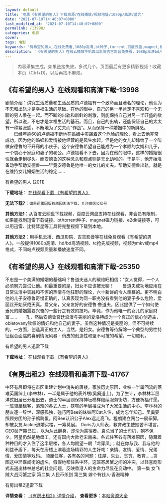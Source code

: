 ```yaml
---
layout: default
title: '电影《有希望的男人》下载资源/在线播放/视频地址/1080p/高清/蓝光'
date: "2021-07-10T14:40:07+0800"
last_modified_at: "2021-07-10T14:40:07+0800"
permalink: /13998/
categories: 电影
cover:
tags: 电影
keywords: '有希望的男人,在线免费看,1080p高清,bt种子,torrent,百度云盘,magnet,磁力链,迅雷下载资源'
description: '《有希望的男人》在线云播放手机西瓜影院吉吉影音免费看，1080p高清bd/hd未删减完整版和tc抢先枪版，mkv/mp4格式，附带bt/torrent种子、magnet/磁力链、百度云盘、网盘资源迅雷下载链接'
---
```


>内容采集生成，如果链接失效，多试几个，页面最后有更多精彩视频！收藏本页（Ctrl+D)，以后再找不麻烦。


## 《有希望的男人》在线观看和高清下载-13998

剧情介绍：讲究生活质量和生活品质的卢德福有一个致命而且著名的理论，他认为不忠和出轨才是幸福生活的基础。在他的眼中，自己的另一半肯定不喜欢和一个无聊的男人呆在一起。而不断的出轨和新鲜的刺激，则能保持自己对另一半旺盛的欲望。所以说，不忠才是幸福生活的基石。而且，自己的出轨，还能保证自己的太太有一种紧张感，不断地为了丈夫而“作战”。从而保持一种婚姻中的新鲜感。 　　已经年逾60的卢德福不断地在婚姻中实践着这个危险的理论，看上去他非常成功，因为他的婚姻和爱情被他经营的是风生水起。但是他的女儿却嫁给了一个叫做安德鲁的不开窍的小伙子。这个安德鲁希望自己能成为一个孝顺的女婿和儿子，一个衷心于家庭和妻子的老公。卢德福看不下去，因为在他的眼中，这样的婚姻很快就会走到尽头。而安德鲁的这种念头和观点则是无比幼稚的。于是乎，他开始准备动手帮助安德鲁——毕竟安德鲁是他唯一的女儿的丈夫。帮助安德鲁出轨，就是在维持女儿婚姻生活的稳定……


有希望的男人 (2011)

**下载地址**： [在线观看下载 《有希望的男人》](https://www.btbtdy.me/btdy/dy5482.html) 


**无法下载?**：`如果迅雷因版权原因无法下载，关注微信公众号 `

**其他方法1**：从百度云网盘下载视频，百度云网盘支持在线观看，非会员有限制，如果能找到迅雷下载链接、bt/torrent种子、magnet磁力链接、e2dk链接等，可以用迅雷、比特彗星等工具将完整视频下载到本地。

**其他方法2**：用手机云播、西瓜影院、吉吉影音等在线免费观看《有希望的男人》，一般提供1080p高清、hd/bd高清视频、tc抢先版视频，视频为mkv或mp4格式，不同站点视频质量和播放速度不同。


## 《有希望的男人》在线观看和高清下载-25350

不忠是一个美满的婚姻的基础吗？鲁道夫迷人的碳维旺相信：“女人觉得，一个人必须努力尝试让他。和最重要的是，妇女不应该被无聊！　　鲁道夫成功地应用在日常生活中实践和不懈的热情与他狂野的理论，六十新鲜的令人羡慕的。更不明白他的儿子安德鲁奇慢正确的，认真表现为同一职务没有看到他的妻子多么危险，爱丽丝开始厌倦天真。爱父亲，父亲友好的安德鲁&middot;鲁道夫，因此提供了一个如何使垂死的婚姻需要兴奋的一些行之有效的技巧。毕竟，作为他唯一的女儿的家庭财富......　　孔，然后安德鲁宫廷浪漫与美丽的夏洛特成为一个真正的信心创造主，obletovany钦佩的情妇和他自己的妻子。虽然这种情况是美丽的，但不可持续的。一方面，创造真正的主人，当然，是妇女。安德鲁等待解除一个典型的男性特征组合面临的喜剧情况风暴 - 俏皮的创造性和坚不可摧的希望，一切顺利。<br />


有希望的男人迅雷下载

**下载地址**： [在线观看下载 《有希望的男人》](https://www.993dy.com//vod-detail-id-22776.html) 


## 《有房出租2》在线观看和高清下载-41767

中环有层即将在市区重建计划中消失的唐楼，家族历史原因，业权一半属回流的落难英国绅士(李林林)，一半是属于他的表外甥(吴奚道士)。为了生计，李林林半层洋式旧居已分租出去，道士的半层则保持神坛模样继续服务街坊，方便祈福许愿。 一班骑厘租客，落难的各式人士，狭窄的半层楼成为了大家生活的中心。李林林的朋友逐一辞世，深感孤独，碰巧阿Bee的妹妹阿Cat入住，成为忘年知己。吴奚要照顾穷困的孙子鹌鹑蛋。阿Bee认识公子Alex远走高飞。程朗建立网台一展拳脚，却被女友Jackie迫婚买楼，一筹莫展。 Doris为人师表，教育政策使她苦不堪言。 CEO破产期已过，以为从此翻身，却沦为露宿者。袁总当了的士司机，朝不保夕。阿星仍然是地盘工。还有国内大款老宋南来。各式住客各有落难原因，隐藏着种种目的才入住了这半层楼，各人均期望一朝「龙穿凤」；就在你与我、我与他的利益矛盾下，每天在唐楼上演着连场精彩的人生好戏：亲情、友情、爱情、兄弟情、爱国情等戏码。 骑厘住客，各有各的问题：住屋、失业、贫穷、教育&hellip;…贪图这中环嘉咸街的虚名，假假地都住系中环，这班寄居蟹之间的冲突，以轻喜剧形式去道出林林总总的社会问题，反映香港人的生命力尽显在变动中。 第一集 女飞贼大战河蟹之家 第二集 人民币杀到 第三集 嫁个有钱人&#8231;香港精神


有房出租2迅雷下载

**详情查看**： [《有房出租2》详情介绍](/movie/41767/)， **查看更多**：[本站资源大全](/movie/t/all/)

